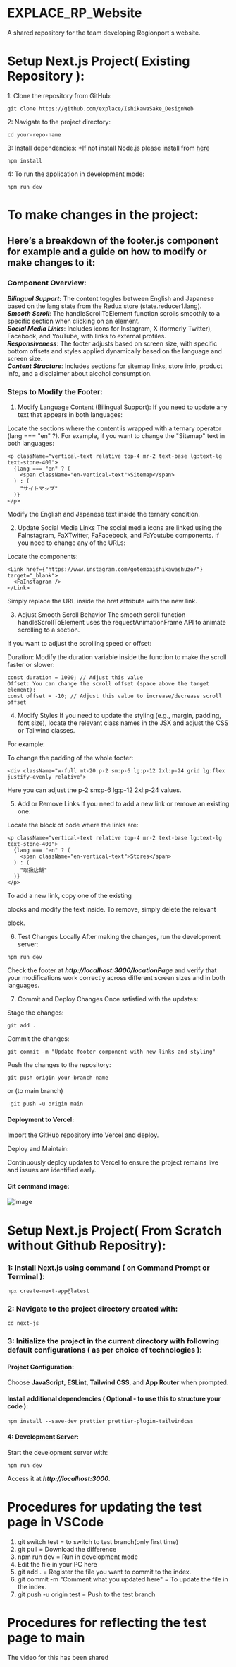 # EXPLACE_RP_Website
A shared repository for the team developing Regionport's website.

# Setup Next.js Project( Existing Repository ):

1: Clone the repository from GitHub:

```
git clone https://github.com/explace/IshikawaSake_DesignWeb
```
2: Navigate to the project directory:

```
cd your-repo-name
```
3: Install dependencies:
*If not install Node.js please install from [here](https://kinsta.com/jp/blog/how-to-install-node-js/#macosnodejs)

```
npm install
```
4: To run the application in development mode:

```
npm run dev
```

# To make changes in the project:

## Here’s a breakdown of the footer.js component for example and a guide on how to modify or make changes to it:

### Component Overview:

***Bilingual Support:*** The content toggles between English and Japanese based on the lang state from the Redux store (state.reducer1.lang).<br/>
***Smooth Scroll***: The handleScrollToElement function scrolls smoothly to a specific section when clicking on an element.<br/>
***Social Media Links***: Includes icons for Instagram, X (formerly Twitter), Facebook, and YouTube, with links to external profiles.<br/>
***Responsiveness***: The footer adjusts based on screen size, with specific bottom offsets and styles applied dynamically based on the language and screen size.<br/>
***Content Structure***: Includes sections for sitemap links, store info, product info, and a disclaimer about alcohol consumption.<br/>

### Steps to Modify the Footer:
1. Modify Language Content (Bilingual Support):
If you need to update any text that appears in both languages:

Locate the sections where the content is wrapped with a ternary operator (lang === "en" ?).
For example, if you want to change the "Sitemap" text in both languages:
```
<p className="vertical-text relative top-4 mr-2 text-base lg:text-lg text-stone-400">
  {lang === "en" ? (
    <span className="en-vertical-text">Sitemap</span>
  ) : (
    "サイトマップ"
  )}
</p>
```

Modify the English and Japanese text inside the ternary condition.

2. Update Social Media Links
The social media icons are linked using the FaInstagram, FaXTwitter, FaFacebook, and FaYoutube components. If you need to change any of the URLs:

Locate the <Link> components:
```
<Link href={"https://www.instagram.com/gotembaishikawashuzo/"} target="_blank">
  <FaInstagram />
</Link>
```
Simply replace the URL inside the href attribute with the new link.

3. Adjust Smooth Scroll Behavior
The smooth scroll function handleScrollToElement uses the requestAnimationFrame API to animate scrolling to a section.

If you want to adjust the scrolling speed or offset:

Duration: Modify the duration variable inside the function to make the scroll faster or slower:
```
const duration = 1000; // Adjust this value
Offset: You can change the scroll offset (space above the target element):
const offset = -10; // Adjust this value to increase/decrease scroll offset
```
4. Modify Styles
If you need to update the styling (e.g., margin, padding, font size), locate the relevant class names in the JSX and adjust the CSS or Tailwind classes.

For example:

To change the padding of the whole footer:
```
<div className="w-full mt-20 p-2 sm:p-6 lg:p-12 2xl:p-24 grid lg:flex justify-evenly relative">
```
Here you can adjust the p-2 sm:p-6 lg:p-12 2xl:p-24 values.

5. Add or Remove Links
If you need to add a new link or remove an existing one:

Locate the block of code where the links are:
```
<p className="vertical-text relative top-4 mr-2 text-base lg:text-lg text-stone-400">
  {lang === "en" ? (
    <span className="en-vertical-text">Stores</span>
  ) : (
    "取扱店舗"
  )}
</p>
```
To add a new link, copy one of the existing <p> blocks and modify the text inside. To remove, simply delete the relevant <p> block.

6. Test Changes Locally
After making the changes, run the development server:

```
npm run dev
```

Check the footer at ***http://localhost:3000/locationPage*** and verify that your modifications work correctly across different screen sizes and in both languages.

7. Commit and Deploy Changes
Once satisfied with the updates:

Stage the changes:

```
git add .
```

Commit the changes:
```
git commit -m "Update footer component with new links and styling"
```
Push the changes to the repository:
```
git push origin your-branch-name 
```
or (to main branch)
```
 git push -u origin main 
```

#### Deployment to Vercel:

Import the GitHub repository into Vercel and deploy.

Deploy and Maintain:

Continuously deploy updates to Vercel to ensure the project remains live and issues are identified early.



#### Git command image:
![image](https://github.com/user-attachments/assets/89696b50-a0b6-457c-9c08-92ee1b8a4fd3)


# Setup Next.js Project( From Scratch without Github Repositry):

### 1: Install Next.js using command ( on Command Prompt or Terminal ):
```
npx create-next-app@latest
```

### 2: Navigate to the project directory created with:
```
cd next-js
```

### 3: Initialize the project in the current directory with following default configurations ( as per choice of technologies ):

#### Project Configuration:

Choose **JavaScript**, **ESLint**, **Tailwind CSS**, and **App Router** when prompted.

#### Install additional dependencies ( Optional - to use this to structure your code ):
```
npm install --save-dev prettier prettier-plugin-tailwindcss
```
#### 4: Development Server:

Start the development server with:
```
npm run dev
```
Access it at ***http://localhost:3000***.

# Procedures for updating the test page in VSCode
1. git switch test = to switch to test branch(only first time)
2. git pull = Download the difference
3. npm run dev = Run in development mode
4. Edit the file in your PC here
5. git add . = Register the file you want to commit to the index.
7. git commit -m "Comment what you updated here" = To update the file in the index.
8. git push -u origin test = Push to the test branch

# Procedures for reflecting the test page to main
The video for this has been shared
